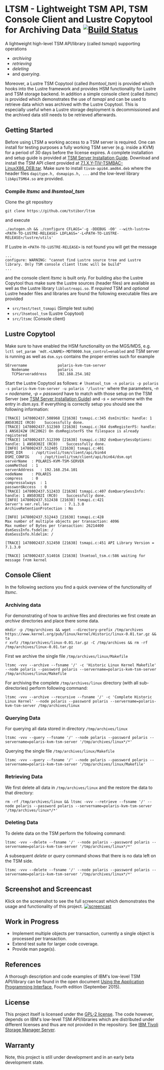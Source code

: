 # LTSM - Lightweight TSM API, TSM Console Client and Lustre Copytool for Archiving Data [![Build Status](https://travis-ci.org/tstibor/ltsm.svg?branch=master)](https://travis-ci.org/tstibor/ltsm)

A lightweight high-level TSM API/library (called *tsmapi*) supporting operations
* *archiving*
* *retrieving*
* *deleting*
* and *querying*.

Moreover, a Lustre TSM Copytool (called *lhsmtool_tsm*) is provided which hooks into the Lustre framework and provides HSM functionality for Lustre and TSM storage backend.
In addition a simple console client (called *ltsmc*) is provided which demonstrates the use of *tsmapi* and 
can be used to retrieve data which was archived with the Lustre Copytool. This is especially useful when a Lustre storage deployment is decommissioned
and the archived data still needs to be retrieved afterwards.

## Getting Started <a id="getting.started"></a>
Before using LTSM a working access to a TSM server is required. One can install for testing purposes a fully working
TSM server (e.g. inside a KVM) for a period of 30 days before the license expires. A complete installation and setup guide is provided
at [TSM Server Installation Guide](http://web-docs.gsi.de/~tstibor/tsm/).
Download and install the TSM API client provided at [7.1.X.Y-TIV-TSMBAC-LinuxX86_DEB.tar](http://ftp.software.ibm.com/storage/tivoli-storage-management/maintenance/client/v7r1/Linux/LinuxX86_DEB/BA/).
Make sure to install `tivsm-api64.amd64.deb` where the header files `dapitype.h, dsmapips.h, ...` and the low-level library `libApiTSM64.so` are provided.

### Compile *ltsmc* and *lhsmtool_tsm*

Clone the git repository
```
git clone https://github.com/tstibor/ltsm
```
and execute
```
./autogen.sh && ./configure CFLAGS='-g -DDEBUG -O0' --with-lustre=<PATH-TO-LUSTRE-RELEASE> LDFLAGS='-L<PATH-TO-LUSTRE-RELEASE>/lustre/utils'
```
If Lustre in `<PATH-TO-LUSTRE-RELEASE>` is not found you will get the message
```
...
configure: WARNING: "cannot find Lustre source tree and Lustre library. Only TSM console client ltsmc will be build"
...

```
and the console client *ltsmc* is built only. For building also the Lustre Copytool thus make sure the Lustre sources (header files) are available
as well as the Lustre library `liblustreapi.so`. If *required* TSM and *optional* Lustre header files and libraries are found the following executable files are provided
  * `src/test/test_tsmapi` (Simple test suite)
  * `src/lhsmtool_tsm` (Lustre Copytool)
  * `src/ltsmc` (Console client)

## Lustre Copytool
Make sure to have enabled the HSM functionality on the MGS/MDS, e.g. `lctl set_param 'mdt.<LNAME>-MDT0000.hsm_control=enabled`
and TSM server is running as well as `dsm.sys` contains the proper entries such for example
```
SErvername              polaris-kvm-tsm-server
   Nodename             polaris
   TCPServeraddress     192.168.254.102
```
Start the Lustre Copytool as follows: `# lhsmtool_tsm -n polaris -p polaris -s polaris-kvm-tsm-server -u polaris '/lustre'`
where the parameters, *-n = nodename*, *-p = password* have to match with those setup on the TSM Server (see [TSM Server Installation Guide](http://web-docs.gsi.de/~tstibor/tsm/))
and *-s = servername* with the entry in *dsm.sys*. If everything is correctly setup you should see the following information:
```
[TRACE] 1478002437.508968 [21638] tsmapi.c:345 dsmInitEx: handle: 1 ANS0302I (RC0)    Successfully done.
[TRACE] 1478002437.512369 [21638] tsmapi.c:364 dsmRegisterFS: handle: 1 ANS0242W (RC2062) On dsmRegisterFS the filespace is already registered
[TRACE] 1478002437.512399 [21638] tsmapi.c:382 dsmQuerySessOptions: handle: 1 ANS0302I (RC0)    Successfully done.
[INFO] 1478002437.512405 [21638] tsmapi.c:401 
DSMI_DIR 	: /opt/tivoli/tsm/client/api/bin64
DSMI_CONFIG 	: /opt/tivoli/tsm/client/api/bin64/dsm.opt
serverName 	: POLARIS-KVM-TSM-SERVER
commMethod 	: 1
serverAddress 	: 192.168.254.101
nodeName 	: POLARIS
compress 	: 0
compressalways 	: 1
passwordAccess 	: 0
[TRACE] 1478002437.512433 [21638] tsmapi.c:407 dsmQuerySessInfo: handle: 1 ANS0302I (RC0)    Successfully done.
[INFO] 1478002437.512438 [21638] tsmapi.c:421 
Server's ver.rel.lev       : 7.1.3.0
ArchiveRetentionProtection : No

[INFO] 1478002437.512443 [21638] tsmapi.c:428 
Max number of multiple objects per transaction: 4096
Max number of Bytes per transaction: 26214400
dsmSessInfo.fsdelim: /
dsmSessInfo.hldelim: /

[TRACE] 1478002437.512450 [21638] tsmapi.c:451 API Library Version = 7.1.3.0

[TRACE] 1478002437.514016 [21638] lhsmtool_tsm.c:586 waiting for message from kernel
```

## Console Client
In the following sections you find a quick overview of the functionality of *ltsmc*.
### Archiving data
For demonstrating of how to archive files and directories we first create an *archive* directories and place there some data.
```
mkdir -p /tmp/archives && wget --directory-prefix /tmp/archives https://www.kernel.org/pub/linux/kernel/Historic/linux-0.01.tar.gz && ta
r xvfz /tmp/archives/linux-0.01.tar.gz -C /tmp/archives && rm -rf /tmp/archives/linux-0.01.tar.gz
```

First we archive the single file `/tmp/archives/linux/Makefile`
```
ltsmc -vvv --archive --fsname '/' -c 'Historic Linux Kernel Makefile' --node polaris --password polaris --servername=polaris-kvm-tsm-server 
/tmp/archives/linux/Makefile
```

For archiving the complete `/tmp/archives/linux` directory (with all sub-directories) perform following command:
```
ltsmc -vvv --archive --recursive --fsname '/' -c 'Complete Historic Linux Kernel' --node polaris --password polaris --servername=polaris-kvm-tsm-server /tmp/archives/linux
```
### Querying Data
For querying all data stored in directory `/tmp/archives/linux`
```
ltsmc -vvv --query --fsname '/' --node polaris --password polaris --servername=polaris-kvm-tsm-server '/tmp/archives/linux*/*'
```
Querying the single file `/tmp/archives/linux/Makefile`
```
ltsmc -vvv --query --fsname '/' --node polaris --password polaris --servername=polaris-kvm-tsm-server '/tmp/archives/linux/Makefile'
```
### Retrieving Data
We first delete all data in `/tmp/archives/linux` and the restore the data to that directory:
```
rm -rf /tmp/archives/linux && ltsmc -vvv --retrieve --fsname '/' --node polaris --password polaris --servername=polaris-kvm-tsm-server '/tmp/archives/linux*/*'
```

### Deleting Data
To delete data on the TSM perform the following command:
```
ltsmc -vvv --delete --fsname '/' --node polaris --password polaris --servername=polaris-kvm-tsm-server '/tmp/archives/linux*/*'
```
A subsequent *delete* or *query* command shows that there is no data left on the TSM side.
```
ltsmc -vvv --delete --fsname '/' --node polaris --password polaris --servername=polaris-kvm-tsm-server '/tmp/archives/linux*/*'
```

## Screenshot and Screencast
Klick on the screenshot to see the full screencast which demonstrates the usage and functionality of this project.
<a href="http://web-docs.gsi.de/~tstibor/tsm/ltsm-screencast-2.mp4" rel="screencast">![screencast](http://web-docs.gsi.de/~tstibor/tsm/ltsm-screenshot.png)</a>

## Work in Progress
* Implement multiple objects per transaction, currently a single object is processed per transaction.
* Extend test suite for larger code coverage.
* Provide man page(s).
 
## References
A thorough description and code examples of IBM's low-level TSM API/library can be found in the open document [Using the Application Programming Interface](http://web-docs.gsi.de/~tstibor/tsm/doc/using_the_programming_application_interface.pdf), Fourth edition (September 2015).

## License
This project itself is licensed under the [GPL-2 license](http://www.gnu.org/licenses/old-licenses/gpl-2.0.en.html). The code however, depends on IBM's low-level TSM API/libraries which are distributed 
under different licenses and thus are not provided in the repository. See [IBM Tivoli Storage Manager Server](http://ftp.software.ibm.com/storage/tivoli-storage-management/maintenance/server/v7r1/Linux/7.1.5.000/README.htm).

## Warranty
Note, this project is still under development and in an early beta development state.
